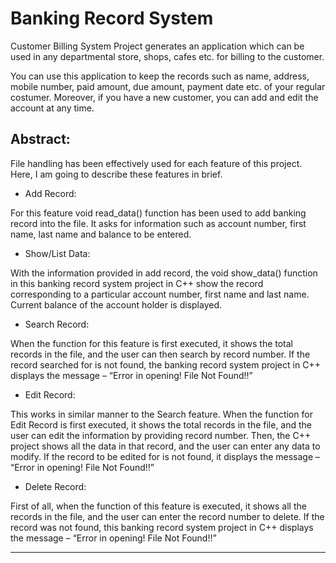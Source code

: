 # Banking Record System

Customer Billing System Project generates an application which can be used in any departmental store, shops, cafes etc. for billing to the customer.

You can use this application to keep the records such as name, address, mobile number, paid amount, due amount, payment date etc. of your regular costumer. Moreover, if you have a new customer, you can add and edit the account at any time.

## Abstract:
File handling has been effectively used for each feature of this project. Here, I am going to describe these features in brief.

* Add Record: 

For this feature void read_data() function has been used to add banking record into the file. It asks for information such as account number, first name, last name and balance to be entered.


* Show/List Data:


With the information provided in add record, the void show_data() function in this banking record system project in C++ show the record corresponding to a particular account number, first name and last name. Current balance of the account holder is displayed.


* Search Record:


When the function for this feature is first executed, it shows the total records in the file, and the user can then search by record number. If the record searched for is not found, the banking record system project in C++ displays the message – “Error in opening! File Not Found!!”


* Edit Record:


This works in similar manner to the Search feature. When the function for Edit Record is first executed, it shows the total records in the file, and the user can edit the information by providing record number. Then, the C++ project shows all the data in that record, and the user can enter any data to modify. If the record to be edited for is not found, it displays the message – “Error in opening! File Not Found!!”


* Delete Record:


First of all, when the function of this feature is executed, it shows all the records in the file, and the user can enter the record number to delete. If the record was not found, this banking record system project in C++ displays the message – “Error in opening! File Not Found!!”


---
